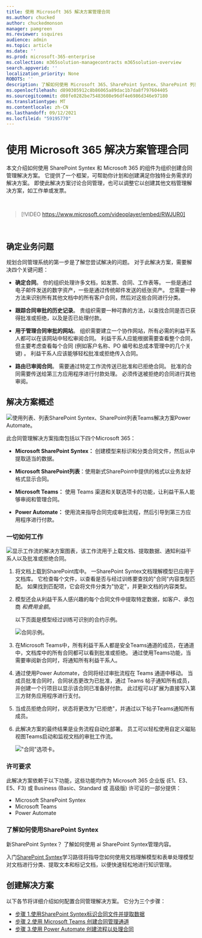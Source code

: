 ```yaml
---
title: 使用 Microsoft 365 解决方案管理合同
ms.author: chucked
author: chuckedmonson
manager: pamgreen
ms.reviewer: ssquires
audience: admin
ms.topic: article
ms.date: ''
ms.prod: microsoft-365-enterprise
ms.collection: m365solution-managecontracts m365solution-overview
search.appverid: ''
localization_priority: None
ROBOTS: ''
description: 了解如何使用 Microsoft 365、SharePoint Syntex、SharePoint 列表、Microsoft Teams 和 Power Automate 的解决方案管理Power Automate。
ms.openlocfilehash: d890305912c8b86065a89dac1b7da8f797604405
ms.sourcegitcommit: d08fe0282be75483608e96df4e6986d346e97180
ms.translationtype: MT
ms.contentlocale: zh-CN
ms.lasthandoff: 09/12/2021
ms.locfileid: "59195770"
---
```

# <a name="manage-contracts-using-a-microsoft-365-solution"></a>使用 Microsoft 365 解决方案管理合同

本文介绍如何使用 SharePoint Syntex 和 Microsoft 365 的组件为组织创建合同管理解决方案。 它提供了一个框架，可帮助你计划和创建满足你独特业务需求的解决方案。 即使此解决方案讨论合同管理，也可以调整它以创建其他文档管理解决方案，如工作单或发票。

</br>

> [!VIDEO https://www.microsoft.com/videoplayer/embed/RWJUR0]

</br>

## <a name="identify-the-business-problem"></a>确定业务问题

规划合同管理系统的第一步是了解您尝试解决的问题。 对于此解决方案，需要解决四个关键问题：

- **确定合同**。 你的组织处理许多文档，如发票、合同、工作表等。  一些是通过电子邮件发送的数字资产，一些是通过传统邮件发送的纸张资产。 您需要一种方法来识别所有其他文档中的所有客户合同，然后对这些合同进行分类。

- **跟踪合同审批的历史记录**。 贵组织需要一种可靠的方法，以查找合同是否已获得批准或拒绝，以及是否已处理付款。 

- **用于管理合同审批的网站**。 组织需要建立一个协作网站，所有必需的利益干系人都可以在该网站中轻松审阅合同。 利益干系人应能根据需要查看整个合同，但主要考虑查看每个合同 (例如客户名称、PO 编号和总成本管理中的几个关键) 。 利益干系人应该能够轻松批准或拒绝传入合同。

- **路由已审阅合同**。 需要通过特定工作流传送已批准和已拒绝合同。 批准的合同需要传送给第三方应用程序进行付款处理。 必须传送被拒绝的合同进行其他审阅。

## <a name="overview-of-the-solution"></a>解决方案概述

  ![使用列表、列表SharePoint Syntex、SharePoint列表Teams解决方案Power Automate。](../media/content-understanding/syntex-solution-manage-contracts-setup-steps.png)

此合同管理解决方案指南包括以下四个Microsoft 365：

- **Microsoft SharePoint Syntex：** 创建模型来标识和分类合同文件，然后从中提取适当的数据。

- **Microsoft SharePoint列表**：使用新式SharePoint中提供的格式以业务友好格式显示合同。

- **Microsoft Teams：** 使用 Teams 渠道和关联选项卡的功能，让利益干系人能够审阅和管理合同。

- **Power Automate：** 使用流来指导合同完成审批流程，然后引导到第三方应用程序进行付款。

### <a name="how-it-all-works"></a>一切如何工作

  ![显示工作流的解决方案图表，该工作流用于上载文档、提取数据、通知利益干系人以及批准或拒绝合同。](../media/content-understanding/syntex-solution-manage-contracts-overview.png)

1. 将文档上载到SharePoint库中。 一SharePoint Syntex文档理解模型已应用于文档库。 它检查每个文件，以查看是否与经过训练要查找的"合同"内容类型匹配。 如果找到匹配项，它会将文件分类为"协定"，并更新文档的内容类型。

2. 模型还会从利益干系人感兴趣的每个合同文件中提取特定数据，如客户、承包商 *和费用金额*。  

    以下页面是模型经过训练可识别的合约示例。

      ![合同示例。](../media/content-understanding/contract.png)

3. 在Microsoft Teams中，所有利益干系人都是安全Teams通道的成员，在通道中，文档库中的所有合同都可以看到批准或拒绝。 通过使用Teams功能，当需要审阅新合同时，将通知所有利益干系人。

4. 通过使用Power Automate，合同将经过审批流程在 Teams 通道中移动。 当成员批准合同时，合同状态更改为已批准，通过 Teams 帖子通知所有成员，并创建一个行项目以显示该合同已准备好付款。 此过程可以扩展为直接写入第三方财务应用程序进行支付。

5. 当成员拒绝合同时，状态将更改为"已拒绝"，并通过以下帖子Teams通知所有成员。

6. 此解决方案的最终结果是业务流程自动化部署。 员工可以轻松使用自定义磁贴视图Teams启动和监视文档的审批工作流。 

     !["合同"选项卡。](../media/content-understanding/tile-view.png)

### <a name="licensing-requirements"></a>许可要求

此解决方案依赖于以下功能，这些功能均作为 Microsoft 365 企业版 (E1、E3、E5、F3) 或 Business (Basic、Standard 或 高级版) 许可证的一部分提供：

- Microsoft SharePoint Syntex
- Microsoft Teams
- Power Automate

### <a name="learn-how-to-use-sharepoint-syntex"></a>了解如何使用SharePoint Syntex

新SharePoint Syntex？ 了解如何使用 ai SharePoint Syntex管理内容。

入门[SharePoint Syntex](/learn/paths/syntex-get-started)学习路径将指导您如何使用文档理解模型和表单处理模型对文档进行分类、提取文本和标记文档，以便快速轻松地进行知识管理。

## <a name="create-the-solution"></a>创建解决方案

以下各节将详细介绍如何配置合同管理解决方案。 它分为三个步骤：

- [步骤 1.使用SharePoint Syntex标识合同文件并提取数据](solution-manage-contracts-step1.md)
- [步骤 2.使用 Microsoft Teams 创建合同管理通道](solution-manage-contracts-step2.md)
- [步骤 3.使用 Power Automate 创建流程以处理合同](solution-manage-contracts-step3.md)
